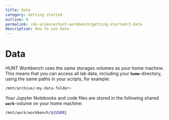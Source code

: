 ```yaml
---
title: Data
category: Getting started
outline: 0
permalink: /do-science/hunt-workbench/getting-started/3-data
description: How to use Data
---
```


# Data

<!-- 

- Where to find your data

 -->

HUNT Workbench uses the same storages volumes as your home machine. This means that you can access all lab data, including your **`home`**-directory, using the same paths in your scripts, for example:

```bash
/mnt/archive/<my-data-folder>
```

Your Jupyter Notebooks and code files are stored in the following shared **`work`**-volume on your home machine:

```bash
/mnt/work/workbench/${USER}
```
